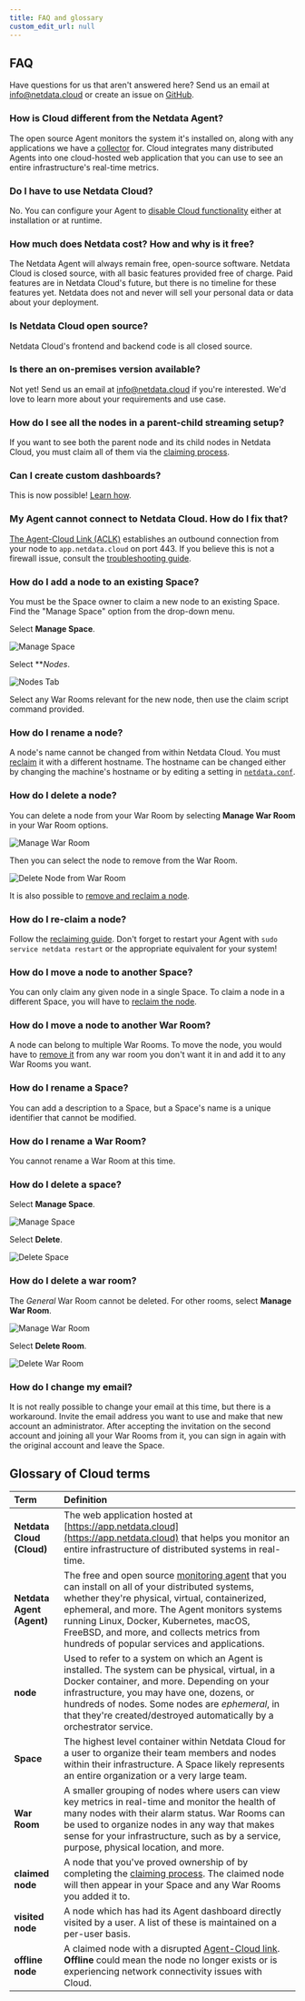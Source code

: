 ```yaml
---
title: FAQ and glossary
custom_edit_url: null
---
```


## FAQ

Have questions for us that aren't answered here? Send us an email at [info@netdata.cloud](mailto:info@netdata.cloud) or
create an issue on [GitHub](https://github.com/netdata/netdata/issues/new/choose).

### How is Cloud different from the Netdata Agent?

The open source Agent monitors the system it's installed on, along with any applications we have a
[collector](/docs/agent/collectors) for. Cloud integrates many distributed Agents into one cloud-hosted web application
that you can use to see an entire infrastructure's real-time metrics.

### Do I have to use Netdata Cloud?

No. You can configure your Agent to [disable Cloud functionality](/docs/agent/aclk#disable-the-aclk) either at
installation or at runtime.

### How much does Netdata cost? How and why is it free?

The Netdata Agent will always remain free, open-source software. Netdata Cloud is closed source, with all basic features
provided free of charge. Paid features are in Netdata Cloud's future, but there is no timeline for these features yet.
Netdata does not and never will sell your personal data or data about your deployment.

### Is Netdata Cloud open source?

Netdata Cloud's frontend and backend code is all closed source.

### Is there an on-premises version available?

Not yet! Send us an email at [info@netdata.cloud](mailto:info@netdata.cloud) if you're interested. We'd love to learn
more about your requirements and use case.

### How do I see all the nodes in a parent-child streaming setup?

If you want to see both the parent node and its child nodes in Netdata Cloud, you must claim all of them via the
[claiming process](/docs/cloud/get-started#claim-a-node).

### Can I create custom dashboards?

This is now possible! [Learn how](https://learn.netdata.cloud/docs/cloud/visualize/dashboards).

### My Agent cannot connect to Netdata Cloud. How do I fix that?

[The Agent-Cloud Link (ACLK)](/docs/agent/aclk) establishes an outbound connection from your node to `app.netdata.cloud`
on port 443. If you believe this is not a firewall issue, consult the [troubleshooting
guide](/docs/agent/claim/#troubleshooting).

### How do I add a node to an existing Space?

You must be the Space owner to claim a new node to an existing Space. Find the "Manage Space" option from the drop-down menu.

Select **Manage Space**.

![Manage Space](/img/docs/cloud/manage-space.png)

Select ***Nodes*.

![Nodes Tab](/img/docs/cloud/claim-node-script.png)

Select any War Rooms relevant for the new node, then use the claim script command provided.

### How do I rename a node?

A node's name cannot be changed from within Netdata Cloud. You must [reclaim](#how-do-i-re-claim-a-node?) it with a
different hostname. The hostname can be changed either by changing the machine's hostname or by editing a setting in
[`netdata.conf`](/docs/agent/step-by-step/step-04#edit-your-netdataconf-file).

### How do I delete a node?

You can delete a node from your War Room by selecting **Manage War Room** in your War Room options.

![Manage War Room](/img/docs/cloud/manage-war-room.png)

Then you can select the node to remove from the War Room.

![Delete Node from War Room](/img/docs/cloud/remove-node-from-war-room.png)

It is also possible to [remove and reclaim a node](/docs/agent/claim/#remove-and-reclaim-a-node).

### How do I re-claim a node?

Follow the [reclaiming guide](/docs/agent/claim/#remove-and-reclaim-a-node). Don't forget to restart your Agent with
`sudo service netdata restart` or the appropriate equivalent for your system!

### How do I move a node to another Space?

You can only claim any given node in a single Space. To claim a node in a different Space, you will have to [reclaim the
node](#how-do-i-re-claim-a-node).

### How do I move a node to another War Room?

A node can belong to multiple War Rooms. To move the node, you would have to [remove it](#how-do-i-delete-a-node) from
any war room you don't want it in and add it to any War Rooms you want.

### How do I rename a Space?

You can add a description to a Space, but a Space's name is a unique identifier that cannot be modified.

### How do I rename a War Room?

You cannot rename a War Room at this time.

### How do I delete a space?

Select **Manage Space**.

![Manage Space](/img/docs/cloud/manage-space.png)

Select **Delete**.

![Delete Space](/img/docs/cloud/delete-space.png)

### How do I delete a war room?

The _General_ War Room cannot be deleted. For other rooms, select **Manage War Room**.

![Manage War Room](/img/docs/cloud/manage-extra-war-room.png)

Select **Delete Room**.

![Delete War Room](/img/docs/cloud/delete-war-room.png)

### How do I change my email?

It is not really possible to change your email at this time, but there is a workaround. Invite the email address you want to use and make that new account an administrator. After accepting the invitation on the second account and joining all your War Rooms from it, you can sign in again with the original account and leave the Space.

## Glossary of Cloud terms

| Term                      | Definition                                                                                                                                                                                                                                                                                                                                                 |
|:------------------------- |:---------------------------------------------------------------------------------------------------------------------------------------------------------------------------------------------------------------------------------------------------------------------------------------------------------------------------------------------------------- |
| **Netdata Cloud (Cloud)** | The web application hosted at [https://app.netdata.cloud](https://app.netdata.cloud) that helps you monitor an entire infrastructure of distributed systems in real-time.                                                                                                                                                                                  |
| **Netdata Agent (Agent)** | The free and open source [monitoring agent](/docs/agent) that you can install on all of your distributed systems, whether they're physical, virtual, containerized, ephemeral, and more. The Agent monitors systems running Linux, Docker, Kubernetes, macOS, FreeBSD, and more, and collects metrics from hundreds of popular services and applications. |
| **node**                  | Used to refer to a system on which an Agent is installed. The system can be physical, virtual, in a Docker container, and more. Depending on your infrastructure, you may have one, dozens, or hundreds of nodes. Some nodes are _ephemeral_, in that they're created/destroyed automatically by a orchestrator service.                                   |
| **Space**                 | The highest level container within Netdata Cloud for a user to organize their team members and nodes within their infrastructure. A Space likely represents an entire organization or a very large team.                                                                                                                                                   |
| **War Room**              | A smaller grouping of nodes where users can view key metrics in real-time and monitor the health of many nodes with their alarm status. War Rooms can be used to organize nodes in any way that makes sense for your infrastructure, such as by a service, purpose, physical location, and more.                                                           |
| **claimed node**          | A node that you've proved ownership of by completing the [claiming process](/docs/cloud/get-started#claim-a-node). The claimed node will then appear in your Space and any War Rooms you added it to.                                                                                                                                                      |
| **visited node**          | A node which has had its Agent dashboard directly visited by a user. A list of these is maintained on a per-user basis.                                                                                                                                                                                                                                    |
| **offline node**          | A claimed node with a disrupted [Agent-Cloud link](/docs/agent/aclk). **Offline** could mean the node no longer exists or is experiencing network connectivity issues with Cloud.                                                                                                                                                                         |
